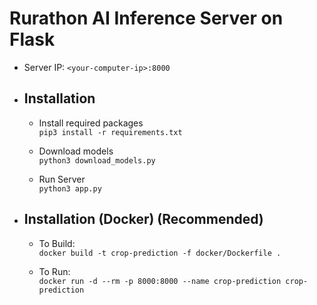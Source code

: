 # Rurathon AI Inference Server on Flask

  * Server IP: `<your-computer-ip>:8000`

  * ## Installation
    
    * Install required packages <br />
      `pip3 install -r requirements.txt`

    * Download models <br />
      `python3 download_models.py`

    * Run Server <br />
      `python3 app.py`

  * ## Installation (Docker) (Recommended)

    * To Build: <br />
      `docker build -t crop-prediction -f docker/Dockerfile .`
    
    * To Run:<br />
      `docker run -d --rm -p 8000:8000 --name crop-prediction crop-prediction`
